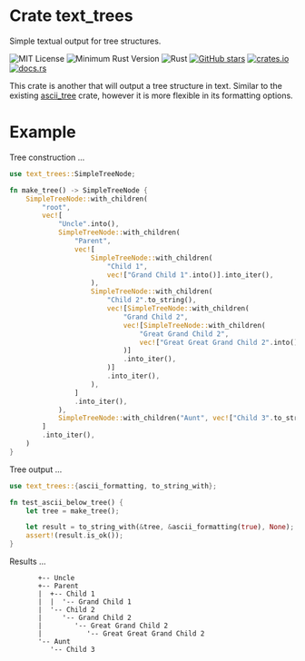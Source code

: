 # Crate text_trees

Simple textual output for tree structures.

![MIT License](https://img.shields.io/badge/license-mit-118811.svg)
![Minimum Rust Version](https://img.shields.io/badge/Min%20Rust-1.40-green.svg)
![Rust](https://github.com/johnstonskj/rust-text_trees/workflows/Rust/badge.svg)
[![GitHub stars](https://img.shields.io/github/stars/johnstonskj/rust-text_trees.svg)](https://github.com/johnstonskj/rust-text_trees/stargazers)
[![crates.io](https://img.shields.io/crates/v/text_trees.svg)](https://crates.io/crates/text_trees)
[![docs.rs](https://docs.rs/text_trees/badge.svg)](https://docs.rs/text_trees)

This crate is another that will output a tree structure in text. Similar to the existing
[ascii_tree](https://crates.io/crates/ascii_tree) crate, however it is more flexible in 
its formatting options.

# Example

Tree construction ...

```rust
use text_trees::SimpleTreeNode;

fn make_tree() -> SimpleTreeNode {
    SimpleTreeNode::with_children(
        "root",
        vec![
            "Uncle".into(),
            SimpleTreeNode::with_children(
                "Parent",
                vec![
                    SimpleTreeNode::with_children(
                        "Child 1",
                        vec!["Grand Child 1".into()].into_iter(),
                    ),
                    SimpleTreeNode::with_children(
                        "Child 2".to_string(),
                        vec![SimpleTreeNode::with_children(
                            "Grand Child 2",
                            vec![SimpleTreeNode::with_children(
                                "Great Grand Child 2",
                                vec!["Great Great Grand Child 2".into()].into_iter(),
                            )]
                            .into_iter(),
                        )]
                        .into_iter(),
                    ),
                ]
                .into_iter(),
            ),
            SimpleTreeNode::with_children("Aunt", vec!["Child 3".to_string().into()].into_iter()),
        ]
        .into_iter(),
    )
}
```

Tree output ...

```rust
use text_trees::{ascii_formatting, to_string_with};

fn test_ascii_below_tree() {
    let tree = make_tree();

    let result = to_string_with(&tree, &ascii_formatting(true), None);
    assert!(result.is_ok());
}
```

Results ...

```textroot
       +-- Uncle
       +-- Parent
       |  +-- Child 1
       |  |  '-- Grand Child 1
       |  '-- Child 2
       |     '-- Grand Child 2
       |        '-- Great Grand Child 2
       |           '-- Great Great Grand Child 2
       '-- Aunt
          '-- Child 3
```